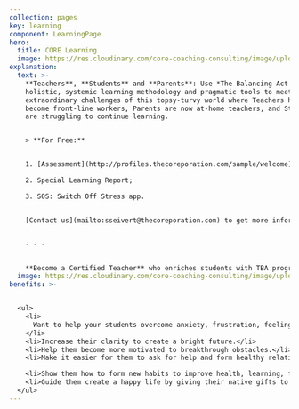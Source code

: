 ```yaml
---
collection: pages
key: learning
component: LearningPage
hero:
  title: CORE Learning
  image: https://res.cloudinary.com/core-coaching-consulting/image/upload/v1596493058/pexels-pixabay-161154_uftaqi.jpg
explanation:
  text: >-
    **Teachers**, **Students** and **Parents**: Use *The Balancing Act's*
    holistic, systemic learning methodology and pragmatic tools to meet the
    extraordinary challenges of this topsy-turvy world where Teachers have
    become front-line workers, Parents are now at-home teachers, and Students
    are struggling to continue learning.


    > **For Free:**


    1. [Assessment](http://profiles.thecoreporation.com/sample/welcome) of your greatest strength and liability;

    2. Special Learning Report;

    3. SOS: Switch Off Stress app.


    [Contact us](mailto:sseivert@thecoreporation.com) to get more information or take a **Premium Profile** to get a full report on your personal strengths and weaknesses. Attend one of our **excellent seminars**: Productivity, Stress, Prospering, a Leading Your Life & Work seminar or the 3-month implementation program. And please **donate** (below) so we can bring TBA programs to at-risk youth around the world.


    - - -


    **Become a Certified Teacher** who enriches students with TBA programs such as *The Compass Course*. [Send us a Message](mailto:sseivert@thecoreporation.com) to find out more.
  image: https://res.cloudinary.com/core-coaching-consulting/image/upload/v1600804117/abdelkader-ft-CcZzQcYGYC4-unsplash_jvaahu.jpg
benefits: >-


  <ul>
    <li>
      Want to help your students overcome anxiety, frustration, feeling stuck.
    </li>
    <li>Increase their clarity to create a bright future.</li>
    <li>Help them become more motivated to breakthrough obstacles.</li>
    <li>Make it easier for them to ask for help and form healthy relationships.</li>

    <li>Show them how to form new habits to improve health, learning, finances.</li>
    <li>Guide them create a happy life by giving their native gifts to the world.</li>
  </ul>
---
```

